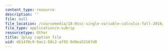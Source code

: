 ```yaml
---
content_type: resource
description: ''
file: null
file_location: /coursemedia/18-01sc-single-variable-calculus-fall-2010/db1470c99ac158c2af929d9ea531b7d0_4Q37iOyBq44.vtt
file_type: application/x-subrip
resourcetype: Other
title: 3play caption file
uid: db1470c9-9ac1-58c2-af92-9d9ea531b7d0
---
```

